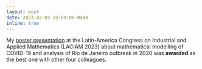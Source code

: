 ```yaml
---
layout: post
date: 2023-02-03 15:59:00-0400
inline: true
---
```


My [poster presentation](https://eventos.fgv.br/laciam-2023/sessions-posters#:~:text=Sparse%20Optimal%C2%A0Control%22-,Posters,-Submissions%20for%20the) at the Latin-America Congress on Industrial and Applied Mathematics (LACIAM 2023) about mathematical modelling of COVID-19 and analysis of Rio de Janeiro outbreak in 2020 was **awarded** as the best one with other four colleagues. 
